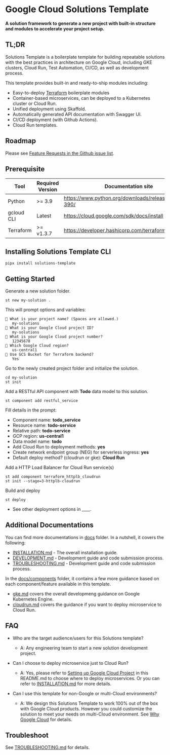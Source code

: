 # Google Cloud Solutions Template

**A solution framework to generate a new project with built-in structure and modules
to accelerate your project setup.**

## TL;DR

Solutions Template is a boilerplate template for building repeatable
solutions with the best practices in architecture on Google Cloud, including GKE
clusters, Cloud Run, Test Automation, CI/CD, as well as development process.

This template provides built-in and ready-to-ship modules including:
* Easy-to-deploy [Terraform](https://www.terraform.io/) boilerplate modules
* Container-based microservices, can be deployed to a Kubernetes cluster or Cloud Run.
* Unified deployment using Skaffold.
* Automatically generated API documentation with Swagger UI.
* CI/CD deployment (with Github Actions).
* Cloud Run templates.

## Roadmap

Please see [Feature Requests in the Github issue list](https://github.com/GoogleCloudPlatform/solutions-template/issues?q=is%3Aopen+is%3Aissue+label%3A%22feature+request%22).

## Prerequisite

| Tool  | Required Version | Documentation site |
|---|---------------|---|
| Python              | &gt;= 3.9              | https://www.python.org/downloads/release/python-390/ |
| gcloud CLI          | Latest                 | https://cloud.google.com/sdk/docs/install |
| Terraform           | &gt;= v1.3.7           | https://developer.hashicorp.com/terraform/downloads |


## Installing Solutions Template CLI

```
pipx install solutions-template
```

## Getting Started

Generate a new solution folder.
```
st new my-solution .
```

This will prompt options and variables:
```
🎤 What is your project name? (Spaces are allowed.)
   my-solutions
🎤 What is your Google Cloud project ID?
   my-solutions
🎤 What is your Google Cloud project number?
   12345678
🎤 Which Google Cloud region?
   us-central1
🎤 Use GCS Bucket for Terraform backend?
   Yes
```

Go to the newly created project folder and initialize the solution.
```
cd my-solution
st init
```

Add a RESTful API component with **Todo** data model to this solution.
```
st component add restful_service
```

Fill details in the prompt:
- Component name: **todo_service**
- Resource name: **todo-service**
- Relative path: **todo-service**
- GCP region: **us-central1**
- Data model name: **todo**
- Add Cloud Run to deployment methods: **yes**
- Create network endpoint group (NEG) for serverless ingress: **yes**
- Default deploy method? (cloudrun or gke): **Cloud Run**

Add a HTTP Load Balancer for Cloud Run service(s)
```
st add component terraform_httplb_cloudrun
st init --stage=3-httplb-cloudrun
```

Build and deploy
```
st deploy
```
- See other deployment options in ____.


## Additional Documentations

You can find more documentations in [docs](docs) folder. In a nutshell, it covers the following:
- [INSTALLATION.md](docs/INSTALLATION.md) - The overall installation guide.
- [DEVELOPMENT.md](docs/DEVELOPMENT.md) - Development guide and code submission process.
- [TROUBLESHOOTING.md](docs/TROUBLESHOOTING.md) - Development guide and code submission process.

In the [docs/components](docs/components/) folder, it contains a few more guidance based on each component/feature available in this template.
- [gke.md](docs/components/gke.md) covers the overall developmeng guidance on Google Kubernetes Engine.
- [cloudrun.md](docs/components/cloudrun.md) covers the guidance if you want to deploy microservice to Cloud Run.

## FAQ
- Who are the target audience/users for this Solutions template?
  - A: Any engineering team to start a new solution development project.

- Can I choose to deploy microservice just to Cloud Run?
  - A: Yes, please refer to [Setting up Google Cloud Project](README.md#setting-up-google-cloud-project) in this README.md to choose where to deploy microservices. Or you can refer to [INSTALLATION.md](docs/INSTALLATION.md) for more details.

- Can I use this template for non-Google or multi-Cloud environments?
  - A: We design this Solutions Template to work 100% out of the box with Google Cloud products. However you could customize the solution to meet your needs on multi-Cloud environment. See [Why Google Cloud](https://cloud.google.com/why-google-cloud) for details.

## Troubleshoot

See [TROUBLESHOOTING.md](docs/TROUBLESHOOTING.md) for details.